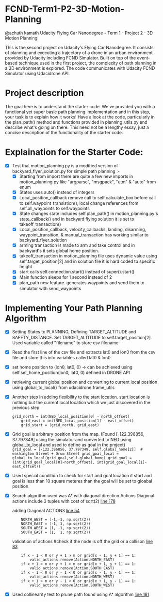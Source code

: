 
# FCND-Term1-P2-3D-Motion-Planning
@achuth kamath
Udacity Flying Car Nanodegree - Term 1 - Project 2 - 3D Motion Planning

This is the second project on Udacity's Flying Car Nanodegree. It consists of planning and executing a trajectory of a drone in an urban environment provided by Udacity including FCND Simulator. Built on top of the event-based technique used in the first project, the complexity of path planning in a 3D environment is explored. The code communicates with Udacity FCND Simulator using Udacidrone API.


# Project description

The goal here is to understand the starter code. We've provided you with a functional yet super basic path planning implementation and in this step, your task is to explain how it works! Have a look at the code, particularly in the plan_path() method and functions provided in planning_utils.py and describe what's going on there. This need not be a lengthy essay, just a concise description of the functionality of the starter code. 

# Explaination for the Starter Code:
- [x] Test that motion_planning.py is a modified version of backyard_flyer_solution.py for simple path planning :- <br />
	- [x]  Starting from import there are quite a few new imports in motion_planning.py like "argparse", "msgpack", "utm" & "auto" from enum<br />
	- [x] States uses auto() instead of integers<br />
	- [x] Local_position_callback remove call to self.calculate_box before call to self.waypoint_transistion(), local change references from self.all_waypoints to self.waypoints<br />
	- [x] State changes state includes self.plan_path() in motion_planning.py's state_callback() and in backyard flying solution it is set to takeoff_transaction()<br />
	- [x] Local_position_callback, velocity_callbacks, landing, disarming, waypoint_transition, & manual_transaction has working similar to backyard_flyer_solution<br />
	- [x] arming transaction is made to arm and take control and in backyard's it sets global home position.<br />
	- [x] takeoff_transaction in motion_planning file uses dynamic value using self.target_position[2] and in solution file it is hard coded to specific height<br />
	- [x] start calls self.connection.start() instead of super().start()<br />
	- [x] Main function sleeps for 1 second instead of 2<br />
	- [x]  plan_path new feature. generates waypoints and send them to simulator with send_waypoints<br />

# Implementing Your Path Planning Algorithm
- [x] Setting States to PLANNING, Defining TARGET_ALTITUDE and SAFETY_DISTANCE. Set TARGET_ALTITUDE to self.target_position[2]. Used variable called "filename" to store csv filename<br />
- [x] Read the first line of the csv file and extracts lat0 and lon0 from the csv file and store this into variables called lat0 & lon0<br />
- [x] set home position to (lon0, lat0, 0) -> can be achieved using self.set_home_position(lon0, lat0, 0) defined in DRONE API<br />
- [x] retrieving current global position and converting to current local position using global_to_local() from udacidrone.frame_utils<br />
- [x] Another step in adding flexibility to the start location. start location is nothing but the current local location which we just discovered in the previous step<br />
	```
	grid_north = int(NED_local_position[0] - north_offset)
        grid_east = int(NED_local_position[1] - east_offset)
        grid_start = (grid_north, grid_east)
	```
- [x] Grid goal is arbitrary position from the map. (Found [-122.396856, 37.797349] using the simulator and converted to NED using global_to_local and used to define as goal in the project) <br />
		```
        grid_goal = [-122.396856, 37.797349, self.global_home[2]]  # washington Street + Drum Street
        grid_goal_local = global_to_local(grid_goal,self.global_home)
        grid_goal = (int(grid_goal_local[0]-north_offset), int(grid_goal_local[1]-east_offset))
		```
- [x] Used special condition to check for start and goal location if start and goal is less than 10 square meteres than the goal will be set to gloabal position.<br />
- [x] Search algorithm used was A* with diagonal direction Actions Diagonal actions include 3 tuples with cost of sqrt(2)
	[line 178](./motion_planning.py#L178)<br/>
	
	adding Diagonal ACTIONS [line 54](./planning_utils.py#L54-L61)
	```
		NORTH_WEST = (-1,-1, np.sqrt(2))
		NORTH_EAST = (-1, 1, np.sqrt(2))
		SOUTH_WEST = (1, -1, np.sqrt(2))
		SOUTH_EAST = (1,  1, np.sqrt(2))
	```
	
	validation of actions #check if the node is off the grid or a collison [line 83](./planning_utils.py#L83-L98)
	```
		if x - 1 < 0 or y + 1 > m or grid[x - 1, y + 1] == 1:
			valid_actions.remove(Action.NORTH_EAST)
		if x + 1 > n or y + 1 > m or grid[x + 1, y + 1] == 1:
			valid_actions.remove(Action.SOUTH_EAST)
		if x - 1 < 0 or y - 1 < 0 or grid[x - 1, y - 1] == 1:
			valid_actions.remove(Action.NORTH_WEST)
		if x + 1 > n or y - 1 < 0 or grid[x + 1, y - 1] == 1:
			valid_actions.remove(Action.SOUTH_WEST)
	```
- [x] Used collinearity test to prune path found using A* algorithm [line 181](./motion_planning.py#L181)
